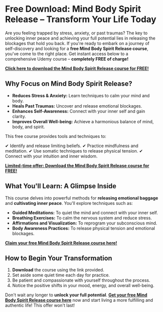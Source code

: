 # Free Download: Mind Body Spirit Release – Transform Your Life Today

Are you feeling trapped by stress, anxiety, or past traumas? The key to unlocking inner peace and achieving your full potential lies in releasing the blockages that hold you back. If you're ready to embark on a journey of self-discovery and looking for a **free Mind Body Spirit Release course**, you've come to the right place. Get instant access below to a comprehensive Udemy course – **completely FREE of charge!**

[**Click here to download the Mind Body Spirit Release course for FREE!**](https://udemywork.com/mind-body-spirit-release)

## Why Focus on Mind Body Spirit Release?

- **Reduces Stress & Anxiety:** Learn techniques to calm your mind and body.
- **Heals Past Traumas:** Uncover and release emotional blockages.
- **Enhances Self-Awareness:** Connect with your inner self and gain clarity.
- **Improves Overall Well-being:** Achieve a harmonious balance of mind, body, and spirit.

This free course provides tools and techniques to:

✔ Identify and release limiting beliefs.
✔ Practice mindfulness and meditation.
✔ Use somatic techniques to release physical tension.
✔ Connect with your intuition and inner wisdom.

[**Limited-time offer: Download the Mind Body Spirit Release course for FREE!**](https://udemywork.com/mind-body-spirit-release)

## What You'll Learn: A Glimpse Inside

This course delves into powerful methods for **releasing emotional baggage** and **cultivating inner peace**.  You'll explore techniques such as:

*   **Guided Meditations:**  To quiet the mind and connect with your inner self.
*   **Breathing Exercises:**  To calm the nervous system and reduce stress.
*   **Affirmations and Visualization:** To reprogram your subconscious mind.
*   **Body Awareness Practices:** To release physical tension and emotional blockages.

[**Claim your free Mind Body Spirit Release course here!**](https://udemywork.com/mind-body-spirit-release)

## How to Begin Your Transformation

1.  **Download** the course using the link provided.
2.  Set aside some quiet time each day for practice.
3.  Be patient and compassionate with yourself throughout the process.
4.  Notice the positive shifts in your mood, energy, and overall well-being.

Don't wait any longer to **unlock your full potential**. **[Get your free Mind Body Spirit Release course here](https://udemywork.com/mind-body-spirit-release)** now and start living a more fulfilling and authentic life!  This offer won't last!
